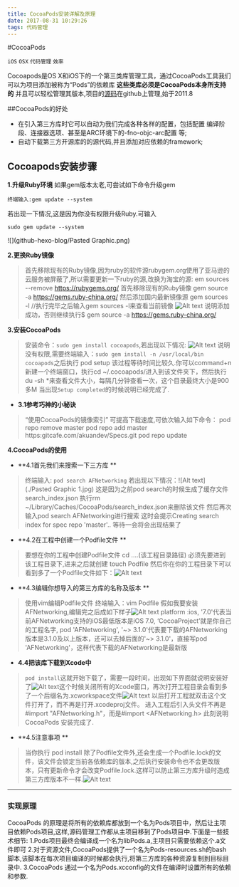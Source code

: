 ```yaml
---
title: CocoaPods安装详解及原理
date: 2017-08-31 10:29:26
tags: 代码管理 
---
```

#CocoaPods 

`iOS` `OSX` `代码管理` `效率`

Cocoapods是OS X和iOS下的一个第三类库管理工具，通过CocoaPods工具我们可以为项目添加被称为“Pods”的依赖库 **这些类库必须是CocoaPods本身所支持的** 并且可以轻松管理其版本,项目的[源码](https:github.com/CocoaPods/CocoaPods)在github上管理,始于2011.8

##CocoaPods的好处
* 在引入第三方库时它可以自动为我们完成各种各样的配置，包括配置
    编译阶段、连接器选项、甚至是ARC环境下的-fno-objc-arc配置	 等;
* 自动下载第三方开源库的的源代码,并且添加对应依赖的framework;

## Cocoapods安装步骤
**1.升级Ruby环境**
如果gem版本太老,可尝试如下命令升级gem

~~~
终端输入:gem update --system
~~~

若出现一下情况,这是因为你没有权限升级Ruby.可输入

```
sudo gem update --system
``` 
![](github-hexo-blog/Pasted Graphic.png)


**2.更换Ruby镜像**
>首先移除现有的Ruby镜像,因为ruby的软件源rubygem.org使用了亚马逊的云服务被屏蔽了,所以需要更新一下ruby的源,改换为淘宝的源:
em sources --remove https://rubygems.org/ 首先移除现有的Ruby镜像
gem source -a https://gems.ruby-china.org/ 然后添加国内最新镜像源
gem sources -l //执行完毕之后输入gem sources -l来查看当前镜像
![Alt text](./76AF4EF0-9E04-4064-94F6-E92653E6583E.png)
说明添加成功，否则继续执行$ gem source -a https://gems.ruby-china.org/

**3.安装CocoaPods**
>安装命令：`sudo gem install cocoapods`,若出现以下情况:
![Alt text](./E1157943-ABBB-4CF8-BF6C-47FEEAB33930.png)
说明没有权限,需要终端输入：`sudo gem install -n /usr/local/bin cocoapods`之后执行 pod setup 该过程等待时间比较久.你可以command+n新建一个终端窗口，执行cd ~/.cocoapods/进入到该文件夹下，然后执行du -sh *来查看文件大小，每隔几分钟查看一次，这个目录最终大小是900多M
当出现`Setup completed`的时候说明已经完成了.

- **3.1参考巧神的小秘诀**
>“使用CocoaPods的镜像索引” 可提高下载速度,可依次输入如下命令：
pod repo remove master
pod repo add master https:gitcafe.com/akuandev/Specs.git
pod repo update

**4.CocoaPods的使用**
- **4.1首先我们来搜索一下三方库 **
>终端输入: `pod search AFNetworking`
若出现以下情况：![Alt text](./Pasted Graphic 1.jpg)
这是因为之前pod search的时候生成了缓存文件search_index.json
执行rm ~/Library/Caches/CocoaPods/search_index.json来删除该文件
然后再次输入pod search AFNetworking进行搜索
这时会提示Creating search index for spec repo 'master'..
等待一会将会出现结果了

- **4.2在工程中创建一个Podfile文件 **
>要想在你的工程中创建Podfile文件 cd ….(该工程目录路径)
必须先要进到该工程目录下,进来之后就创建     touch Podfile
然后你在你的工程目录下可以看到多了一个Podfile文件如下：![Alt text](./FBC94AEC-6105-4813-A03D-F1F10E27A4C6.png)

- **4.3编辑你想导入的第三方库的名称及版本 **
>使用vim编辑Podfile文件 终端输入：vim Podfile 
假如我要安装AFNetworking,编辑完之后成如下样子![Alt text](./11D7FB63-4098-4EFA-8AF3-B95D85F2CE88.png)
platform :ios, '7.0'代表当前AFNetworking支持的iOS最低版本是iOS 7.0,
‘CocoaProject’就是你自己的工程名字,
pod 'AFNetworking', '~> 3.1.0'代表要下载的AFNetworking版本是3.1.0及以上版本，还可以去掉后面的'~> 3.1.0'，直接写pod 'AFNetworking'，这样代表下载的AFNetworking是最新版

- **4.4把该库下载到Xcode中**
>`pod install`这就开始下载了，需要一段时间，出现如下界面就说明安装好了![Alt text](./2BD11E41-9D6B-4936-A723-641121385598.png)这个时候关闭所有的Xcode窗口，再次打开工程目录会看到多了一个后缀名为.xcworkspace文件![Alt text](./CEDEBF67-8E46-4317-9C9B-F6F35819D927.png)
>以后打开工程就双击这个文件打开了，而不再是打开.xcodeproj文件。
进入工程后引入头文件不再是#import "AFNetworking.h"，而是#import <AFNetworking.h>
此刻说明CocoaPods 安装完成了.

- **4.5注意事项 **
>当你执行 pod install 除了Podfile文件外,还会生成一个Podfile.lock的文件，该文件会锁定当前各依赖库的版本,之后执行安装命令也不会更改版本，只有更新命令才会改变Podfile.lock.这样可以防止第三方库升级时造成第三方库版本不一样.![Alt text](./19CADFCA-228E-4F17-9760-5A6DA5BF1407.png)

---------
### 实现原理
CocoaPods 的原理是将所有的依赖库都放到一个名为Pods项目中，然后让主项目依赖Pods项目,这样,源码管理工作都从主项目移到了Pods项目中.下面是一些技术细节:
1.Pods项目最终会编译成一个名为libPods.a,主项目只需要依赖这个.a文件即可
2.对于资源文件,CocoaPods提供了一个名为Pods-resources.sh的bash脚本,该脚本在每次项目编译的时候都会执行,将第三方库的各种资源复制到目标目录中.
3.CocoaPods 通过一个名为Pods.xcconfig的文件在编译时设置所有的依赖和参数.



